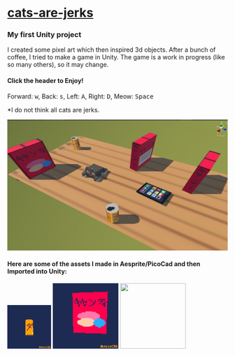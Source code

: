 # [cats-are-jerks](https://www.cjvillarreal.com/cats-are-jerks/) 
### My first Unity project
I created some pixel art which then inspired 3d objects. After a bunch of coffee, I tried to make a game in Unity.
The game is a work in progress (like so many others), so it may change. 

 #### Click the header to Enjoy!
 Forward: <kbd>w</kbd>, Back: <kbd>s</kbd>, Left: <kbd>A</kbd>, Right: <kbd>D</kbd>,  Meow: <kbd>Space</kbd>



*I do not think all cats are jerks.


<img src="https://github.com/cjvillar/cats-are-jerks/blob/main/md_assets/cats_are_jerks%20(2).png"  width="600" height="300">


#### Here are some of the assets I made in Aesprite/PicoCad and then Imported into Unity:
<p float="left">
<img src="https://github.com/cjvillar/cats-are-jerks/blob/main/md_assets/soda.gif"  width="100" height="100">
<img src="https://github.com/cjvillar/cats-are-jerks/blob/main/md_assets/candy_box.gif"  width="150" height="150">
<img src="https://github.com/cjvillar/cats-are-jerks/blob/main/md_assets/Iphone_3d.gif"  width="150" height="150">
</p>

